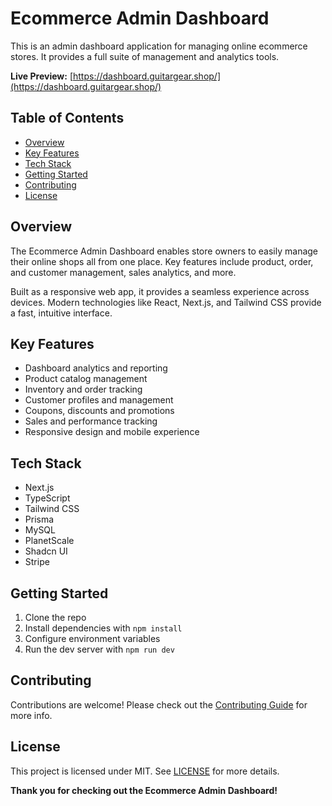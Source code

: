 # Ecommerce Admin Dashboard

This is an admin dashboard application for managing online ecommerce stores. It provides a full suite of management and analytics tools.

**Live Preview:** [https://dashboard.guitargear.shop/](https://dashboard.guitargear.shop/)

## Table of Contents

- [Overview](#overview)
- [Key Features](#key-features)
- [Tech Stack](#tech-stack) 
- [Getting Started](#getting-started)
- [Contributing](#contributing)
- [License](#license)

## Overview

The Ecommerce Admin Dashboard enables store owners to easily manage their online shops all from one place. Key features include product, order, and customer management, sales analytics, and more.

Built as a responsive web app, it provides a seamless experience across devices. Modern technologies like React, Next.js, and Tailwind CSS provide a fast, intuitive interface.

## Key Features

- Dashboard analytics and reporting
- Product catalog management 
- Inventory and order tracking
- Customer profiles and management
- Coupons, discounts and promotions
- Sales and performance tracking 
- Responsive design and mobile experience

## Tech Stack 

- Next.js
- TypeScript
- Tailwind CSS
- Prisma
- MySQL
- PlanetScale
- Shadcn UI
- Stripe

## Getting Started

1. Clone the repo
2. Install dependencies with `npm install`
3. Configure environment variables 
4. Run the dev server with `npm run dev`

## Contributing

Contributions are welcome! Please check out the [Contributing Guide](CONTRIBUTING.md) for more info.

## License 

This project is licensed under MIT. See [LICENSE](LICENSE) for more details.


**Thank you for checking out the Ecommerce Admin Dashboard!**
